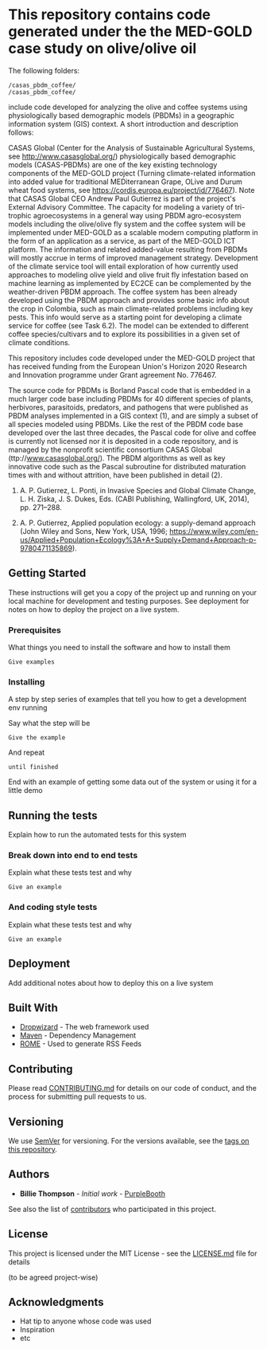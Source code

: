 # This repository contains code generated under the the MED-GOLD case study on olive/olive oil

The following folders:

```
/casas_pbdm_coffee/
/casas_pbdm_coffee/
```

include code developed for analyzing the olive and coffee systems using physiologically based demographic models (PBDMs) in a geographic information system (GIS) context. A short introduction and description follows:

CASAS Global (Center for the Analysis of Sustainable Agricultural Systems, see http://www.casasglobal.org/) physiologically based demographic models (CASAS-PBDMs) are one of the key existing technology components of the MED-GOLD project (Turning climate-related information into added value for traditional MEDiterranean Grape, OLive and Durum wheat food systems, see https://cordis.europa.eu/project/id/776467). Note that CASAS Global CEO Andrew Paul Gutierrez is part of the project's External Advisory Committee. The capacity for modeling a variety of tri-trophic agroecosystems in a general way using PBDM agro-ecosystem models including the olive/olive fly system and the coffee system will be implemented under MED-GOLD as a scalable modern computing platform in the form of an application as a service, as part of the MED-GOLD ICT platform. The information and related added-value resulting from PBDMs will mostly accrue in terms of improved management strategy. Development of the climate service tool will entail exploration of how currently used approaches to modeling olive yield and olive fruit fly infestation based on machine learning as implemented by EC2CE can be complemented by the weather-driven PBDM approach. The coffee system has been already developed using the PBDM approach and provides some basic info about the crop in Colombia, such as main climate-related problems including key pests. This info would serve as a starting point for developing a climate service for coffee (see Task 6.2). The model can be extended to different coffee species/cultivars and to explore its possibilities in a given set of climate conditions.

This repository includes code developed under the MED-GOLD project that has received funding from the European Union's Horizon 2020 Research and Innovation programme under Grant agreement No. 776467.

The source code for PBDMs is Borland Pascal code that is embedded in a much larger code base including PBDMs for 40 different species of plants, herbivores, parasitoids, predators, and pathogens that were published as PBDM analyses implemented in a GIS context (1), and are simply a subset of all species modeled using PBDMs. Like the rest of the PBDM code base developed over the last three decades, the Pascal code for olive and coffee is currently not licensed nor it is deposited in a code repository, and is managed by the nonprofit scientific consortium CASAS Global (ttp://www.casasglobal.org/). The PBDM algorithms as well as key innovative code such as the Pascal subroutine for distributed maturation times with and without attrition, have been published in detail (2).

1. A. P. Gutierrez, L. Ponti, in Invasive Species and Global Climate Change, L. H. Ziska, J. S. Dukes, Eds. (CABI Publishing, Wallingford, UK, 2014), pp. 271–288.

2. A. P. Gutierrez, Applied population ecology: a supply-demand approach (John Wiley and Sons, New York, USA, 1996; https://www.wiley.com/en-us/Applied+Population+Ecology%3A+A+Supply+Demand+Approach-p-9780471135869).

## Getting Started

These instructions will get you a copy of the project up and running on your local machine for development and testing purposes. See deployment for notes on how to deploy the project on a live system.


### Prerequisites

What things you need to install the software and how to install them

```
Give examples
```

### Installing

A step by step series of examples that tell you how to get a development env running

Say what the step will be

```
Give the example
```

And repeat

```
until finished
```

End with an example of getting some data out of the system or using it for a little demo

## Running the tests

Explain how to run the automated tests for this system

### Break down into end to end tests

Explain what these tests test and why

```
Give an example
```

### And coding style tests

Explain what these tests test and why

```
Give an example
```

## Deployment

Add additional notes about how to deploy this on a live system

## Built With

* [Dropwizard](http://www.dropwizard.io/1.0.2/docs/) - The web framework used
* [Maven](https://maven.apache.org/) - Dependency Management
* [ROME](https://rometools.github.io/rome/) - Used to generate RSS Feeds

## Contributing

Please read [CONTRIBUTING.md](https://gist.github.com/PurpleBooth/b24679402957c63ec426) for details on our code of conduct, and the process for submitting pull requests to us.

## Versioning

We use [SemVer](http://semver.org/) for versioning. For the versions available, see the [tags on this repository](https://github.com/your/project/tags). 

## Authors

* **Billie Thompson** - *Initial work* - [PurpleBooth](https://github.com/PurpleBooth)

See also the list of [contributors](https://github.com/your/project/contributors) who participated in this project.

## License

This project is licensed under the MIT License - see the [LICENSE.md](LICENSE.md) file for details

(to be agreed project-wise)

## Acknowledgments

* Hat tip to anyone whose code was used
* Inspiration
* etc

